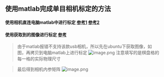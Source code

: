 ## 使用matlab完成单目相机标定的方法


#### 使用相机直连电脑matlab中进行标定  [参考1](https://www.pianshen.com/article/75561503832/)  [参考2](https://blog.csdn.net/panpan_jiang1/article/details/80414737)

#### 使用获取到的图像进行标定  [参考](https://www.codetd.com/article/5655938)

> 由于matlab报错不支持该款usb相机，所以先在ubuntu下获取图像，如图，再拷贝到电脑matlab上进行标定
![image.png](https://i.loli.net/2020/11/22/gLkChP5x2BSEFR9.png)
> 注意填写的是棋盘格的每一格的实际物理尺寸

> 最后得到相机内参矩阵
![image.png](https://i.loli.net/2020/11/22/1skhvlmCLaQgN5E.png)
